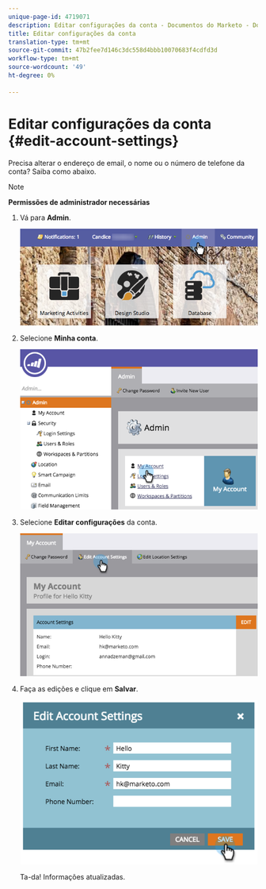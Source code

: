 ```yaml
---
unique-page-id: 4719071
description: Editar configurações da conta - Documentos do Marketo - Documentação do produto
title: Editar configurações da conta
translation-type: tm+mt
source-git-commit: 47b2fee7d146c3dc558d4bbb10070683f4cdfd3d
workflow-type: tm+mt
source-wordcount: '49'
ht-degree: 0%

---
```



# Editar configurações da conta {#edit-account-settings}

Precisa alterar o endereço de email, o nome ou o número de telefone da conta? Saiba como abaixo.

>[!NOTE]
>
>**Permissões de administrador necessárias**

1. Vá para **Admin**.

   ![](assets/adminhand.png)

1. Selecione **Minha conta**.

   ![](assets/image2015-6-23-15-3a16-3a52.png)

1. Selecione **Editar configurações** da conta.

   ![](assets/image2015-6-23-15-3a21-3a41.png)

1. Faça as edições e clique em **Salvar**.

   ![](assets/image2015-6-23-15-3a20-3a16.png)

   Ta-da! Informações atualizadas.


